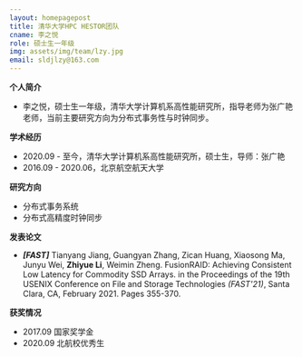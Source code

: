 ```yaml
---
layout: homepagepost
title: 清华大学HPC HESTOR团队
cname: 李之悦
role: 硕士生一年级
img: assets/img/team/lzy.jpg
email: sldjlzy@163.com
---
```

**个人简介**
* 李之悦，硕士生一年级，清华大学计算机系高性能研究所，指导老师为张广艳老师，当前主要研究方向为分布式事务性与时钟同步。

**学术经历**
* 2020.09 - 至今，清华大学计算机系高性能研究所，硕士生，导师：张广艳
* 2016.09 - 2020.06，北京航空航天大学

**研究方向**
* 分布式事务系统
* 分布式高精度时钟同步

**发表论文**
* ***[FAST]*** Tianyang Jiang, Guangyan Zhang, Zican Huang, Xiaosong Ma, Junyu Wei, **Zhiyue Li**, Weimin Zheng. FusionRAID: Achieving Consistent Low Latency for Commodity SSD Arrays. in the Proceedings of the 19th USENIX Conference on File and Storage Technologies *(FAST'21)*, Santa Clara, CA, February 2021. Pages 355-370.

**获奖情况**
* 2017.09 国家奖学金
* 2020.09 北航校优秀生